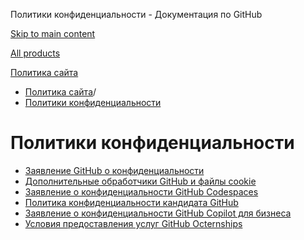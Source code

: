 Политики конфиденциальности - Документация по GitHub

[Skip to main content](#main-content)

[All products](/ru)

[Политика сайта](/ru/site-policy)

* [Политика сайта](/ru/site-policy)/
* [Политики конфиденциальности](/ru/site-policy/privacy-policies)

Политики конфиденциальности
==========

* [Заявление GitHub о конфиденциальности](/ru/site-policy/privacy-policies/github-privacy-statement)
* [Дополнительные обработчики GitHub и файлы cookie](/ru/site-policy/privacy-policies/github-subprocessors-and-cookies)
* [Заявление о конфиденциальности GitHub Codespaces](/ru/site-policy/privacy-policies/github-codespaces-privacy-statement)
* [Политика конфиденциальности кандидата GitHub](/ru/site-policy/privacy-policies/github-candidate-privacy-policy)
* [Заявление о конфиденциальности GitHub Copilot для бизнеса](/ru/site-policy/privacy-policies/github-copilot-for-business-privacy-statement)
* [Условия предоставления услуг GitHub Octernships](/ru/site-policy/privacy-policies/github-octernships-terms-of-service)

